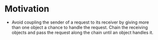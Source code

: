 # Motivation
- Avoid coupling the sender of a request to its receiver by giving more than one object a chance to handle the request. Chain the receiving objects and pass the request along the chain until an object handles it.